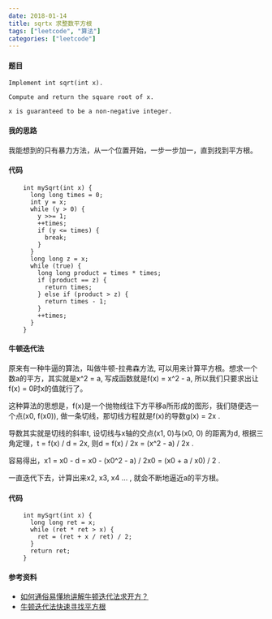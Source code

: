 ```yaml
---
date: 2018-01-14
title: sqrtx 求整数平方根
tags: ["leetcode", "算法"]
categories: ["leetcode"]
---
```


#### 题目
```
Implement int sqrt(int x).

Compute and return the square root of x.

x is guaranteed to be a non-negative integer.
```

#### 我的思路
我能想到的只有暴力方法，从一个位置开始，一步一步加一，直到找到平方根。

#### 代码
```
    int mySqrt(int x) {
      long long times = 0;
      int y = x;
      while (y > 0) {
        y >>= 1;
        ++times;
        if (y <= times) {
          break;
        }
      }
      long long z = x;
      while (true) {
        long long product = times * times;
        if (product == z) {
          return times;
        } else if (product > z) {
          return times - 1;
        }
        ++times;
      }
    }
```

#### 牛顿迭代法
原来有一种牛逼的算法，叫做牛顿-拉弗森方法, 可以用来计算平方根。想求一个数a的平方，其实就是x^2 = a, 写成函数就是f(x) = x^2 - a, 所以我们只要求出让f(x) = 0时x的值就行了。

这种算法的思想是，f(x)是一个抛物线往下方平移a所形成的图形，我们随便选一个点(x0, f(x0)), 做一条切线，那切线方程就是f(x)的导数g(x) = 2x .

导数其实就是切线的斜率t, 设切线与x轴的交点(x1, 0)与(x0, 0) 的距离为d, 根据三角定理，t = f(x) / d = 2x, 则d = f(x) / 2x = (x^2 - a) / 2x .

容易得出，x1 = x0 - d = x0 - (x0^2 - a) / 2x0 = (x0 + a / x0) / 2 .

一直迭代下去，计算出来x2, x3, x4 ... , 就会不断地逼近a的平方根。

#### 代码
```
    int mySqrt(int x) {
      long long ret = x;
      while (ret * ret > x) {
        ret = (ret + x / ret) / 2;
      }
      return ret;
    }
```

#### 参考资料
- [如何通俗易懂地讲解牛顿迭代法求开方？](https://www.zhihu.com/question/20690553)
- [牛顿迭代法快速寻找平方根](http://www.matrix67.com/blog/archives/361)

